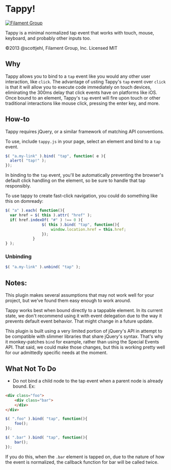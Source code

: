 # Tappy! 

[![Filament Group](http://filamentgroup.com/images/fg-logo-positive-sm-crop.png) ](http://www.filamentgroup.com/)

Tappy is a minimal normalized tap event that works with touch, mouse, keyboard, and probably other inputs too.

©2013 @scottjehl, Filament Group, Inc. Licensed MIT

## Why

Tappy allows you to bind to a `tap` event like you would any other user interaction, like `click`. The advantage of usting Tappy's  `tap` event over `click` is that it will allow you to execute code immediately on touch devices, eliminating the 300ms delay that click events have on platforms like iOS. Once bound to an element, Tappy's `tap` event will fire upon touch or other traditional interactions like mouse click, pressing the enter key, and more. 


## How-to

Tappy requires jQuery, or a similar framework of matching API conventions. 

To use, include `tappy.js` in your page, select an element and bind to a `tap` event. 

``` js
$( "a.my-link" ).bind( "tap", function( e ){ 
  alert( "tap!" );
}); 
```
In binding to the `tap` event, you'll be automatically preventing the browser's default click handling on the element, so be sure to handle that tap responsibly.

To use tappy to create fast-click navigation, you could do something like this on domready:

``` js
$( "a" ).each( function(){
  var href = $( this ).attr( "href" );
  if( href.indexOf( "#" ) !== 0 ){
				$( this ).bind( "tap", function(){
					window.location.href = this.href;
				});
			}
} );
```

### Unbinding

``` js
$( "a.my-link" ).unbind( "tap" ); 
```

## Notes:

This plugin makes several assumptions that may not work well for your project, but we've found them easy enough to work around.

Tappy works best when bound directly to a tappable element. In its current state, we don't recommend using it with event delegation due to the way it prevents default event behavior. That might change in a future update.

This plugin is built using a very limited portion of jQuery's API in attempt to be compatible with slimmer libraries that share jQuery's syntax. That's why it monkey-patches `bind` for example, rather than using the Special Events API. That said, we could make those changes, but this is working pretty well for our admittedly specific needs at the moment.

## What Not To Do

- Do not bind a child node to the tap event when a parent node is already bound. Ex:
``` html
<div class="foo">
    <div class="bar">
    </div>
</div>
```

``` js
$( ".foo" ).bind( "tap", function(){
    foo();
});

$( ".bar" ).bind( "tap", function(){
    bar();
});
```

If you do this, when the `.bar` element is tapped on, due to the nature of how the event is normalized, the callback function for bar will be called twice.
